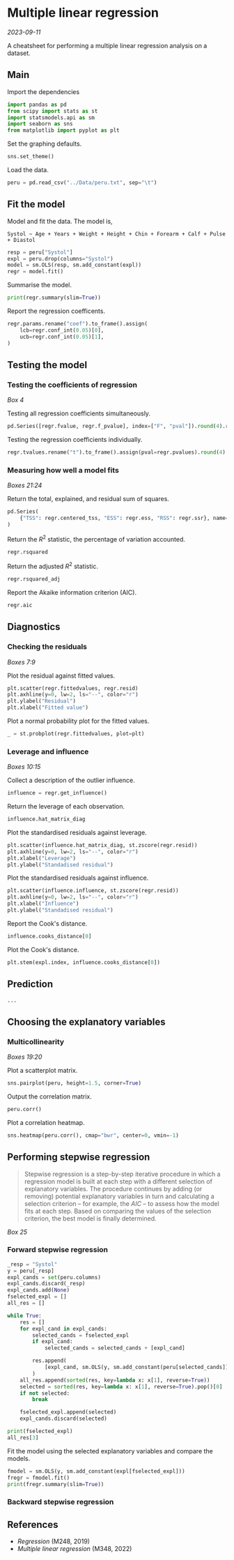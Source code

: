 # Multiple linear regression

*2023-09-11*

A cheatsheet for performing a multiple linear regression analysis on a dataset.

## Main

Import the dependencies

```python
import pandas as pd
from scipy import stats as st
import statsmodels.api as sm
import seaborn as sns
from matplotlib import pyplot as plt
```

Set the graphing defaults.

```python
sns.set_theme()
```

Load the data.

```python
peru = pd.read_csv("../Data/peru.txt", sep="\t")
```

## Fit the model

Model and fit the data.
The model is,

    Systol ~ Age + Years + Weight + Height + Chin + Forearm + Calf + Pulse + Diastol

```python
resp = peru["Systol"]
expl = peru.drop(columns="Systol")
model = sm.OLS(resp, sm.add_constant(expl))
regr = model.fit()
```

Summarise the model.

```python
print(regr.summary(slim=True))
```

Report the regression coefficents.

```python
regr.params.rename("coef").to_frame().assign(
    lcb=regr.conf_int(0.05)[0],
    ucb=regr.conf_int(0.05)[1],
)
```

## Testing the model

### Testing the coefficients of regression

*Box 4*

Testing all regression coefficients simultaneously.

```python
pd.Series([regr.fvalue, regr.f_pvalue], index=["F", "pval"]).round(4).rename("F-Test")
```

Testing the regression coefficients individually.

```python
regr.tvalues.rename("t").to_frame().assign(pval=regr.pvalues).round(4)
```

### Measuring how well a model fits

*Boxes 21:24*

Return the total, explained, and residual sum of squares.

```python
pd.Series(
    {"TSS": regr.centered_tss, "ESS": regr.ess, "RSS": regr.ssr}, name="Sum of squares"
)
```

Return the *R*<sup>2</sup> statistic, the percentage of variation accounted.

```python
regr.rsquared
```

Return the adjusted *R*<sup>2</sup> statistic.

```python
regr.rsquared_adj
```

Report the Akaike information criterion (AIC).

```python
regr.aic
```

## Diagnostics

### Checking the residuals

*Boxes 7:9*

Plot the residual against fitted values.

```python
plt.scatter(regr.fittedvalues, regr.resid)
plt.axhline(y=0, lw=2, ls="--", color="r")
plt.ylabel("Residual")
plt.xlabel("Fitted value")
```

Plot a normal probability plot for the fitted values.

```python
_ = st.probplot(regr.fittedvalues, plot=plt)
```

### Leverage and influence

*Boxes 10:15*

Collect a description of the outlier influence.

```python
influence = regr.get_influence()
```

Return the leverage of each observation.

```python
influence.hat_matrix_diag
```

Plot the standardised residuals against leverage.

```python
plt.scatter(influence.hat_matrix_diag, st.zscore(regr.resid))
plt.axhline(y=0, lw=2, ls="--", color="r")
plt.xlabel("Leverage")
plt.ylabel("Standadised residual")
```

Plot the standardised residuals against influence.

```python
plt.scatter(influence.influence, st.zscore(regr.resid))
plt.axhline(y=0, lw=2, ls="--", color="r")
plt.xlabel("Influence")
plt.ylabel("Standadised residual")
```

Report the Cook's distance.

```python
influence.cooks_distance[0]
```

Plot the Cook's distance.

```python
plt.stem(expl.index, influence.cooks_distance[0])
```

## Prediction

```python
...
```

## Choosing the explanatory variables

### Multicollinearity

*Boxes 19:20*

Plot a scatterplot matrix.

```python
sns.pairplot(peru, height=1.5, corner=True)
```

Output the correlation matrix.

```python
peru.corr()
```

Plot a correlation heatmap.

```python
sns.heatmap(peru.corr(), cmap="bwr", center=0, vmin=-1)
```

## Performing stepwise regression

> Stepwise regression is a step-by-step iterative procedure in which a regression model is built at each step with a different selection of explanatory variables.
> The procedure continues by adding (or removing) potential explanatory variables in turn and calculating a selection criterion – for example, the *AIC* – to assess how the model fits at each step.
> Based on comparing the values of the selection criterion, the best model is finally determined.

*Box 25*

### Forward stepwise regression

```python
_resp = "Systol"
y = peru[_resp]
expl_cands = set(peru.columns)
expl_cands.discard(_resp)
expl_cands.add(None)
fselected_expl = []
all_res = []

while True:
    res = []
    for expl_cand in expl_cands:
        selected_cands = fselected_expl
        if expl_cand:
            selected_cands = selected_cands + [expl_cand]

        res.append(
            [expl_cand, sm.OLS(y, sm.add_constant(peru[selected_cands])).fit().aic]
        )
    all_res.append(sorted(res, key=lambda x: x[1], reverse=True))
    selected = sorted(res, key=lambda x: x[1], reverse=True).pop()[0]
    if not selected:
        break

    fselected_expl.append(selected)
    expl_cands.discard(selected)

print(fselected_expl)
all_res[3]
```

Fit the model using the selected explanatory variables and compare the models.

```python
fmodel = sm.OLS(y, sm.add_constant(expl[fselected_expl]))
fregr = fmodel.fit()
print(fregr.summary(slim=True))
```

### Backward stepwise regression

## References

- *Regression* (M248, 2019)
- *Multiple linear regression* (M348, 2022)
